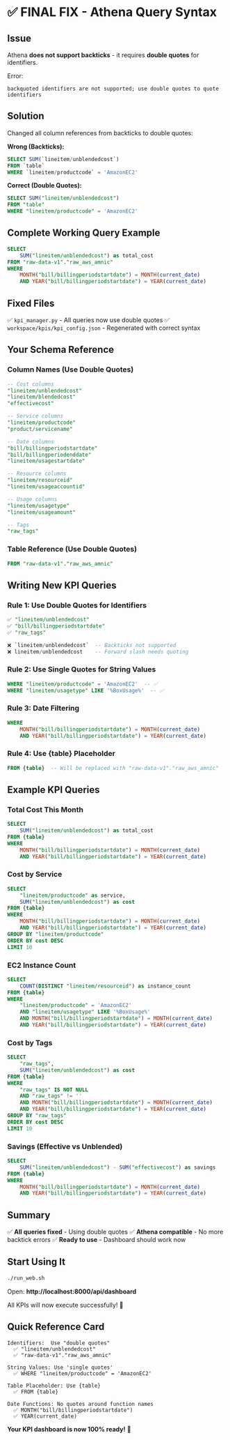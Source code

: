 # ✅ FINAL FIX - Athena Query Syntax

## Issue

Athena **does not support backticks** - it requires **double quotes** for identifiers.

Error:
```
backquoted identifiers are not supported; use double quotes to quote identifiers
```

## Solution

Changed all column references from backticks to double quotes:

**Wrong (Backticks):**
```sql
SELECT SUM(`lineitem/unblendedcost`)
FROM `table`
WHERE `lineitem/productcode` = 'AmazonEC2'
```

**Correct (Double Quotes):**
```sql
SELECT SUM("lineitem/unblendedcost")
FROM "table"
WHERE "lineitem/productcode" = 'AmazonEC2'
```

## Complete Working Query Example

```sql
SELECT
    SUM("lineitem/unblendedcost") as total_cost
FROM "raw-data-v1"."raw_aws_amnic"
WHERE
    MONTH("bill/billingperiodstartdate") = MONTH(current_date)
    AND YEAR("bill/billingperiodstartdate") = YEAR(current_date)
```

## Fixed Files

✅ `kpi_manager.py` - All queries now use double quotes
✅ `workspace/kpis/kpi_config.json` - Regenerated with correct syntax

## Your Schema Reference

### Column Names (Use Double Quotes)

```sql
-- Cost columns
"lineitem/unblendedcost"
"lineitem/blendedcost"
"effectivecost"

-- Service columns
"lineitem/productcode"
"product/servicename"

-- Date columns
"bill/billingperiodstartdate"
"bill/billingperiodenddate"
"lineitem/usagestartdate"

-- Resource columns
"lineitem/resourceid"
"lineitem/usageaccountid"

-- Usage columns
"lineitem/usagetype"
"lineitem/usageamount"

-- Tags
"raw_tags"
```

### Table Reference (Use Double Quotes)

```sql
FROM "raw-data-v1"."raw_aws_amnic"
```

## Writing New KPI Queries

### Rule 1: Use Double Quotes for Identifiers

```sql
✅ "lineitem/unblendedcost"
✅ "bill/billingperiodstartdate"
✅ "raw_tags"

❌ `lineitem/unblendedcost`  -- Backticks not supported
❌ lineitem/unblendedcost    -- Forward slash needs quoting
```

### Rule 2: Use Single Quotes for String Values

```sql
WHERE "lineitem/productcode" = 'AmazonEC2'  -- ✅
WHERE "lineitem/usagetype" LIKE '%BoxUsage%'  -- ✅
```

### Rule 3: Date Filtering

```sql
WHERE
    MONTH("bill/billingperiodstartdate") = MONTH(current_date)
    AND YEAR("bill/billingperiodstartdate") = YEAR(current_date)
```

### Rule 4: Use {table} Placeholder

```sql
FROM {table}  -- Will be replaced with "raw-data-v1"."raw_aws_amnic"
```

## Example KPI Queries

### Total Cost This Month

```sql
SELECT
    SUM("lineitem/unblendedcost") as total_cost
FROM {table}
WHERE
    MONTH("bill/billingperiodstartdate") = MONTH(current_date)
    AND YEAR("bill/billingperiodstartdate") = YEAR(current_date)
```

### Cost by Service

```sql
SELECT
    "lineitem/productcode" as service,
    SUM("lineitem/unblendedcost") as cost
FROM {table}
WHERE
    MONTH("bill/billingperiodstartdate") = MONTH(current_date)
    AND YEAR("bill/billingperiodstartdate") = YEAR(current_date)
GROUP BY "lineitem/productcode"
ORDER BY cost DESC
LIMIT 10
```

### EC2 Instance Count

```sql
SELECT
    COUNT(DISTINCT "lineitem/resourceid") as instance_count
FROM {table}
WHERE
    "lineitem/productcode" = 'AmazonEC2'
    AND "lineitem/usagetype" LIKE '%BoxUsage%'
    AND MONTH("bill/billingperiodstartdate") = MONTH(current_date)
    AND YEAR("bill/billingperiodstartdate") = YEAR(current_date)
```

### Cost by Tags

```sql
SELECT
    "raw_tags",
    SUM("lineitem/unblendedcost") as cost
FROM {table}
WHERE
    "raw_tags" IS NOT NULL
    AND "raw_tags" != ''
    AND MONTH("bill/billingperiodstartdate") = MONTH(current_date)
    AND YEAR("bill/billingperiodstartdate") = YEAR(current_date)
GROUP BY "raw_tags"
ORDER BY cost DESC
LIMIT 10
```

### Savings (Effective vs Unblended)

```sql
SELECT
    SUM("lineitem/unblendedcost") - SUM("effectivecost") as savings
FROM {table}
WHERE
    MONTH("bill/billingperiodstartdate") = MONTH(current_date)
    AND YEAR("bill/billingperiodstartdate") = YEAR(current_date)
```

## Summary

✅ **All queries fixed** - Using double quotes
✅ **Athena compatible** - No more backtick errors
✅ **Ready to use** - Dashboard should work now

## Start Using It

```bash
./run_web.sh
```

Open: **http://localhost:8000/api/dashboard**

All KPIs will now execute successfully! 🎉

## Quick Reference Card

```
Identifiers:  Use "double quotes"
  ✅ "lineitem/unblendedcost"
  ✅ "raw-data-v1"."raw_aws_amnic"

String Values: Use 'single quotes'
  ✅ WHERE "lineitem/productcode" = 'AmazonEC2'

Table Placeholder: Use {table}
  ✅ FROM {table}

Date Functions: No quotes around function names
  ✅ MONTH("bill/billingperiodstartdate")
  ✅ YEAR(current_date)
```

**Your KPI dashboard is now 100% ready!** 🚀
